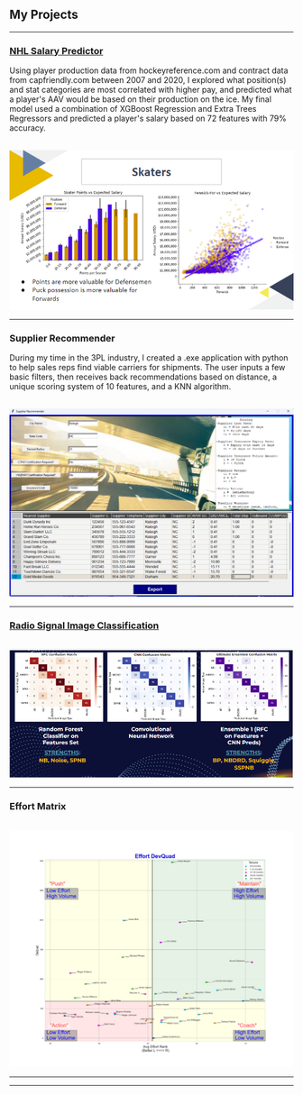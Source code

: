 ## My Projects

---

### [NHL Salary Predictor](https://github.com/maessery/NHL-Salary-Predictor)
Using player production data from hockeyreference.com and contract data from capfriendly.com between 2007 and 2020, I explored what position(s) and stat categories are most correlated with higher pay, and predicted what a player's AAV would be based on their production on the ice. My final model used a combination of XGBoost Regression and Extra Trees Regressors and predicted a player's salary based on 72 features with 79% accuracy.

<br>
<!-- [NHL Salary Predictor](/sample_page) -->
<img src="images/salary_predictor_thumbnail.png?raw=true"/>


---

### Supplier Recommender
During my time in the 3PL industry, I created a .exe application with python to help sales reps find viable carriers for shipments. The user inputs a few basic filters, then receives back recommendations based on distance, a unique scoring system of 10 features, and a KNN algorithm.

<br>
<!-- [Project 2 Title](/pdf/sample_presentation.pdf) -->
<img src="images/supplier_recommender_updated.png?raw=true"/>


---


### [Radio Signal Image Classification](https://github.com/maessery/SETI-Radio-Signal-Image-Classification)

<br>
<!-- [Project 3 Title](http://example.com/) -->
<img src="images/seti_project.png?raw=true"/>


---

### Effort Matrix

<br>
<!-- [Project 2 Title](/pdf/sample_presentation.pdf) -->
<img src="images/effort_devquad_example.png?raw=true"/>

<!-- ### Category Name 2

- [Project 1 Title](http://example.com/)
- [Project 2 Title](http://example.com/)
- [Project 3 Title](http://example.com/)
- [Project 4 Title](http://example.com/)
- [Project 5 Title](http://example.com/) -->

---




---
<!-- <p style="font-size:11px">Page template forked from <a href="https://github.com/evanca/quick-portfolio">evanca</a></p> -->
<!-- Remove above link if you don't want to attibute -->
